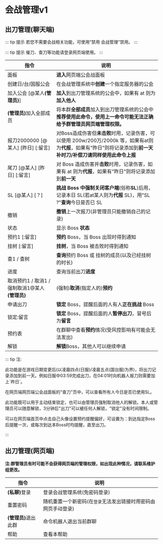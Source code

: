 # 会战管理v1

<a-alert type="info" message="提示" show-icon>
<template slot="description">
更多使用上的问题请前往<b><a href="guide.html">会战功能操作指导</a></b>查看
</template>
</a-alert>

## 出刀管理(聊天端)

::: tip 提示
若您不需要会战相关功能，可使用“禁用 会战管理”禁用。
:::

::: tip 提示
催刀、查刀等功能请登录网页端使用。
:::


| 指令                 | 说明                                                     |
| ---------------------- | -------------------------------------------------------- |
| 面板                   | <b>进入</b>网页端公会战面板                                           |
| 创建日/台/国服公会           | 在会战管理系统中<b>创建</b>一个指定服务器的公会         |
| 加入公会 \[@某人<b>(管理员)</b>\]     | <b>加入</b>到出刀管理系统的公会中，如果有 at 则为<B>加入他人</B>       |
| <b>(管理员)</b>加入全部成员           | 将本群<b>全部成员</b>加入到出刀管理系统的公会中<br><b>推荐使用此命令，使用上一命令可能无法正确给予群管理员网页端管理权限。</b>                                                         |
| 报刀2000000 \[@某人\] \[昨日\] \[:留言\] | 对Boss造成伤害但<b>未击败</b>时用，记录伤害，可以使用 200w/200万/2000k 等，如果有at则为<b>代报</b>，如果有"昨日"则将记录添加到<b>前一天</b><Badge text="1" type="warning"/><br><b>补时刀/补偿刀请同样使用此命令上报</b> |
| 尾刀 \[@某人\] \[昨日\] \[:留言\] | 对 Boss 造成伤害并<b>击败</b>时用，记录伤害，如果有 at 则为<b>代报</b>，如果有"昨日"则将记录添加到<b>前一天</b><Badge text="1" type="warning"/> |
| SL \[@某人\] \[？\]              | <b>挑战 Boss 中强制关闭客户端</b>(俗称<b>SL</b>)后用，记录本日 SL(若at某人则为<b>代报</b> SL)<Badge text="2" type="warning"/>，用"SL ?"<b>查询</b>今日是否已 SL  |
| 撤销                   | <b>撤销</b>上一次报刀(非管理员只能撤销自己的记录)             |
| 状态                   | 显示 Boss <b>状态</b>                                           |
| 预约1 \[:留言\]       | <b>预约</b> Boss，当 Boss 出现时得到通知                            |
| 挂树 \[:留言\]          | <b>挂树</b>，当 Boss 被击败时得到通知                               |
| 查1 / 查树             | <b>查询</b>预约 Boss 或 挂树的成员(以及已经挂树的时长)  |
|进度|查询当前出刀<b>进度</b>|
| 取消预约1 / 取消1 / 强制取消1@某人 <b>(管理员)</b>      | (强制)<b>取消</b>(指定人的)<b>预约</b>                                                 |
| 申请出刀                | <b>锁定</b> Boss，提醒后面的人有人<b>正在挑战</b> Boss                |
| 锁定:留言               | <b>锁定</b> Boss，提醒后面的人<b>暂停出刀</b>，冒号后为<b>留言</b>           |
|预约表|在群聊中查看<b>预约</b>情况(受风控影响有可能会无法发出)
| 解锁<Badge text="3" type="warning"/>                   | <b>解锁</b>Boss，其他人可以继续申请                           |

::: tip 注:
<p><Badge text="1" type="warning"/>此功能是在游戏日期变更后(以凌晨四点(日服)/凌晨五点(国台服)为界)，将出刀记录添加到前一天。例如日服中03:59完成出刀，在04:01时向机器人报刀则需要加上`昨日`。</p>

<p><Badge text="2" type="warning"/>在网页端网页端公会战面板的"查刀"页中，可以查看所有人今日是否已使用SL。</P> 

<p><Badge text="3" type="warning"/>此功能既可以用于主动结束锁定，也可以由管理员强制取消他人的解锁。本人或管理员可以随意解锁，3分钟后"出刀"可以被任何人解锁，"锁定"没有时间限制。</p>

<p><Badge text="4" type="warning"/>可以在网页端首页中点击自己头像设置预约提醒偏好，可设置为：到达指定Boss后提醒一次，或每次到达本Boss时均提醒，直至出刀。</p>
:::

## 出刀管理(网页端)

<b>注:群管理员有时可能不会获得网页端的管理权限，如出现此种情况，请联系维护组更改。</B>

| 指令  | 说明              |
| ------- | ----------------- |
| <b>(私聊)</b>登录    | 登录会战管理系统(免密码登录) |
| 重置密码 | 随机重置一个新密码(在`登录`无法发出链接时用密码由网页手动登录) |
| <b>(管理员)</B>退出此群 | 命令机器人退出当前群聊 |
| 帮助    | 查看本帮助          |



